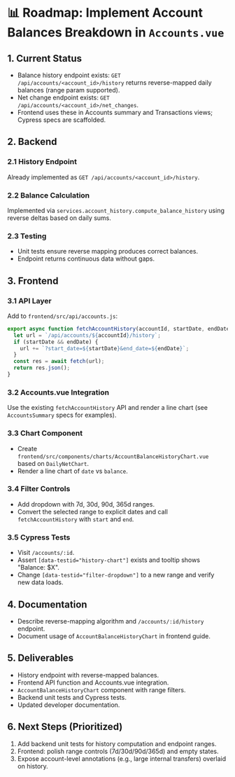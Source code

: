 # 📊 Roadmap: Implement Account Balances Breakdown in `Accounts.vue`

## 1. Current Status

- Balance history endpoint exists: `GET /api/accounts/<account_id>/history` returns reverse-mapped daily balances (range param supported).
- Net change endpoint exists: `GET /api/accounts/<account_id>/net_changes`.
- Frontend uses these in Accounts summary and Transactions views; Cypress specs are scaffolded.

## 2. Backend

### 2.1 History Endpoint

Already implemented as `GET /api/accounts/<account_id>/history`.

### 2.2 Balance Calculation

Implemented via `services.account_history.compute_balance_history` using reverse deltas based on daily sums.

### 2.3 Testing

- Unit tests ensure reverse mapping produces correct balances.
- Endpoint returns continuous data without gaps.

## 3. Frontend

### 3.1 API Layer

Add to `frontend/src/api/accounts.js`:

```js
export async function fetchAccountHistory(accountId, startDate, endDate) {
  let url = `/api/accounts/${accountId}/history`;
  if (startDate && endDate) {
    url += `?start_date=${startDate}&end_date=${endDate}`;
  }
  const res = await fetch(url);
  return res.json();
}
```

### 3.2 Accounts.vue Integration

Use the existing `fetchAccountHistory` API and render a line chart (see `AccountsSummary` specs for examples).

### 3.3 Chart Component

- Create `frontend/src/components/charts/AccountBalanceHistoryChart.vue` based on `DailyNetChart`.
- Render a line chart of `date` vs `balance`.

### 3.4 Filter Controls

- Add dropdown with 7d, 30d, 90d, 365d ranges.
- Convert the selected range to explicit dates and call `fetchAccountHistory` with `start` and `end`.

### 3.5 Cypress Tests

- Visit `/accounts/:id`.
- Assert `[data-testid="history-chart"]` exists and tooltip shows
  "Balance: $X".
- Change `[data-testid="filter-dropdown"]` to a new range and verify
  new data loads.

## 4. Documentation

- Describe reverse-mapping algorithm and `/accounts/:id/history` endpoint.
- Document usage of `AccountBalanceHistoryChart` in frontend guide.

## 5. Deliverables

- History endpoint with reverse-mapped balances.
- Frontend API function and Accounts.vue integration.
- `AccountBalanceHistoryChart` component with range filters.
- Backend unit tests and Cypress tests.
- Updated developer documentation.

## 6. Next Steps (Prioritized)

1. Add backend unit tests for history computation and endpoint ranges.
2. Frontend: polish range controls (7d/30d/90d/365d) and empty states.
3. Expose account-level annotations (e.g., large internal transfers) overlaid on history.
